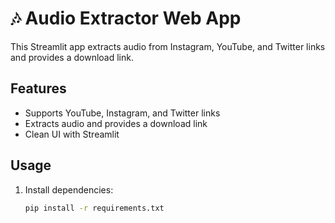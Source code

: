 # 🎶 Audio Extractor Web App

This Streamlit app extracts audio from Instagram, YouTube, and Twitter links and provides a download link.

<!-- 🔗 **[Live Demo App](https://social-media-extractor-kc5a7xsbbfaz8oxtok2mpc.streamlit.app/)** -->

## Features
- Supports YouTube, Instagram, and Twitter links  
- Extracts audio and provides a download link  
- Clean UI with Streamlit  

## Usage
1. Install dependencies:  
   ```bash
   pip install -r requirements.txt
